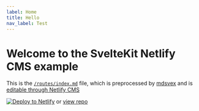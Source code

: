 ```yaml
---
label: Home
title: Hello
nav_label: Test
---
```


# Welcome to the SvelteKit Netlify CMS example

This is the [`/routes/index.md`](https://github.com/buhrmi/sveltekit-netlify-cms/blob/main/src/routes/index.md) file, which is preprocessed by [mdsvex](https://mdsvex.com) and is <a href="https://sveltekit-netlify-cms.netlify.app/admin/#/" target="_blank">editable through Netlify CMS</a>

[![Deploy to Netlify](https://www.netlify.com/img/deploy/button.svg)](https://app.netlify.com/start/deploy?repository=https://github.com/buhrmi/sveltekit-netlify-cms&amp;stack=cms) or [view repo](https://github.com/buhrmi/sveltekit-netlify-cms)